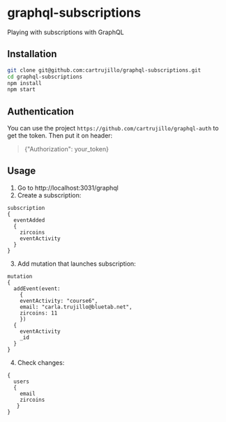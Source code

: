 # graphql-subscriptions

Playing with subscriptions with GraphQL

## Installation

```bash
git clone git@github.com:cartrujillo/graphql-subscriptions.git
cd graphql-subscriptions
npm install
npm start
```

## Authentication

You can use the project `https://github.com/cartrujillo/graphql-auth` to get the token. Then put it on header:

> {"Authorization": your_token}

## Usage

1. Go to http://localhost:3031/graphql
2. Create a subscription:
```
subscription
{
  eventAdded
  {
    zircoins
    eventActivity
  }
}
```
3. Add mutation that launches subscription:
```
mutation
{
  addEvent(event: 
    {
    eventActivity: "course6",
    email: "carla.trujillo@bluetab.net",
    zircoins: 11
    })
  {
    eventActivity
    _id
  }
}
```
4. Check changes:
```
{
  users
  {
    email
    zircoins
   }
}
```

